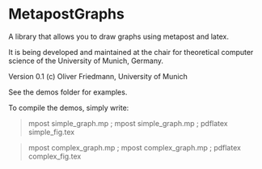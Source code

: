 MetapostGraphs
==============

A library that allows you to draw graphs using metapost and latex.

It is being developed and maintained at the chair for theoretical computer science of the University of Munich, Germany.

Version 0.1 (c) Oliver Friedmann, University of Munich

See the demos folder for examples.

To compile the demos, simply write:
> mpost simple_graph.mp ; mpost simple_graph.mp ; pdflatex simple_fig.tex

> mpost complex_graph.mp ; mpost complex_graph.mp ; pdflatex complex_fig.tex
